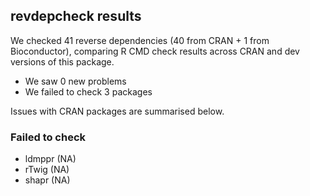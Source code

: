 ## revdepcheck results

We checked 41 reverse dependencies (40 from CRAN + 1 from Bioconductor), comparing R CMD check results across CRAN and dev versions of this package.

 * We saw 0 new problems
 * We failed to check 3 packages

Issues with CRAN packages are summarised below.

### Failed to check

* ldmppr (NA)
* rTwig  (NA)
* shapr  (NA)
